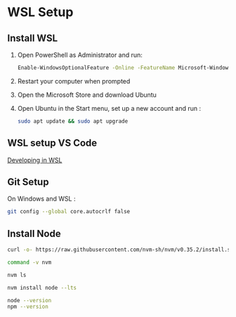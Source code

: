# WSL Setup

## Install WSL

1. Open PowerShell as Administrator and run:  

    ```bash
    Enable-WindowsOptionalFeature -Online -FeatureName Microsoft-Windows-Subsystem-Linux
    ```

2. Restart your computer when prompted

3. Open the Microsoft Store and download Ubuntu

4. Open Ubuntu in the Start menu, set up a new account and run :  

    ```bash
    sudo apt update && sudo apt upgrade
    ```

## WSL setup VS Code

[Developing in WSL](https://code.visualstudio.com/docs/remote/wsl)

## Git Setup

On Windows and WSL :

```bash
git config --global core.autocrlf false
```

## Install Node

```bash
curl -o- https://raw.githubusercontent.com/nvm-sh/nvm/v0.35.2/install.sh | bash
```

```bash
command -v nvm
```

```bash
nvm ls
```

```bash
nvm install node --lts
```

```bash
node --version
npm --version
```
